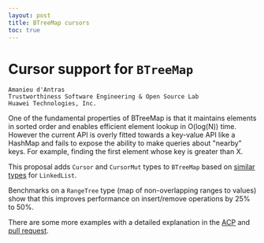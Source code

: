 ```yaml
---
layout: post
title: BTreeMap cursors
toc: true
---
```


# Cursor support for `BTreeMap`

```
Amanieu d'Antras
Trustworthiness Software Engineering & Open Source Lab
Huawei Technologies, Inc.
```

One of the fundamental properties of BTreeMap is that it maintains elements in sorted order and enables efficient element lookup in O(log(N)) time. However the current API is overly fitted towards a key-value API like a HashMap and fails to expose the ability to make queries about "nearby" keys. For example, finding the first element whose key is greater than X.

This proposal adds `Cursor` and `CursorMut` types to `BTreeMap` based on [similar](https://doc.rust-lang.org/nightly/std/collections/linked_list/struct.Cursor.html) [types](https://doc.rust-lang.org/nightly/std/collections/linked_list/struct.CursorMut.html) for `LinkedList`.

Benchmarks on a `RangeTree` type (map of non-overlapping ranges to values) show that this improves performance on insert/remove operations by 25% to 50%.

There are some more examples with a detailed explanation in the [ACP](https://github.com/rust-lang/libs-team/issues/141) and [pull request](https://github.com/rust-lang/rust/pull/105641).
